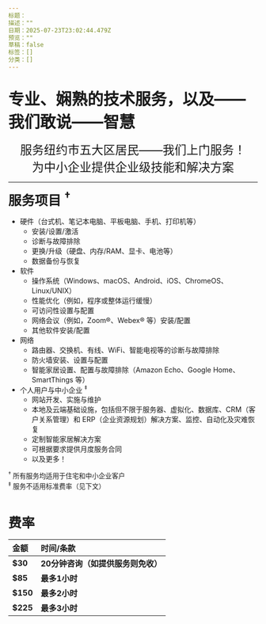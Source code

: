 ```yaml
---
标题：
描述：""
日期：2025-07-23T23:02:44.479Z
预览：""
草稿：false
标签：[]
分类：[]
---
```


<br />
<div style="font-size: 24pt; font-weight: bold">专业、娴熟的技术服务，以及——我们敢说——智慧</div>
<br />
<div style="font-size: 18pt" align="center">服务纽约市五大区居民——我们上门服务！
<br />
为中小企业提供企业级技能和解决方案
</div>
<hr />
<p>
<div style="font-size: 20pt; font-weight: bold" id="services">服务项目 <sup>&#8224;</sup></div>

- 硬件（台式机、笔记本电脑、平板电脑、手机、打印机等）
    - 安装/设置/激活
    - 诊断与故障排除
    - 更换/升级（硬盘、内存/RAM、显卡、电池等）
    - 数据备份与恢复
- 软件
    - 操作系统（Windows、macOS、Android、iOS、ChromeOS、Linux/UNIX）
    - 性能优化（例如，程序或整体运行缓慢）
    - 可访问性设置与配置
    - 网络会议（例如，Zoom&reg;、Webex&reg; 等）安装/配置
    - 其他软件安装/配置
- 网络
    - 路由器、交换机、有线、WiFi、智能电视等的诊断与故障排除
    - 防火墙安装、设置与配置
    - 智能家居设置、配置与故障排除（Amazon Echo、Google Home、SmartThings 等）
- 个人用户与中小企业 <sup>&#8225;</sup>
    - 网站开发、实施与维护
    - 本地及云端基础设施，包括但不限于服务器、虚拟化、数据库、CRM（客户关系管理）和 ERP（企业资源规划）解决方案、监控、自动化及灾难恢复
    - 定制智能家居解决方案
    - 可根据要求提供月度服务合同
    - 以及更多！
<div style="font-size: 10pt"><sup>&#8224;</sup> 所有服务均适用于住宅和中小企业客户
<br />
<div style="font-size: 10pt"><sup>&#8225;</sup> 服务不适用标准费率（见下文）
<p>
<br />
<div style="font-size: 20pt; font-weight: bold">费率</div></p>

|**金额**|**时间/条款**|
|:--|:--|
|**$30**|**20分钟咨询（如提供服务则免收）**|
|**$85**|**最多1小时**|
|**$150**|**最多2小时**|
|**$225**|**最多3小时**|